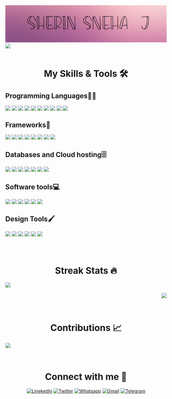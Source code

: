 <img src = "https://github.com/Sherin-Sneha/Sherin-Sneha/blob/main/Header.png" />
<a href="https://git.io/typing-svg">
  <img src ="https://readme-typing-svg.herokuapp.com?font=Poiret+One&color=FF79C6&size=40&width=550&height=60&lines=Budding+Developer%2C+Designer;Weclome+to+my+profile+!!" />
</a>

<br>
<br>
<h1 align="center">My Skills & Tools 🛠️</h1>

<h2>Programming Languages👩‍💻</h2>
<p>
<img src="https://img.shields.io/badge/Python-3776AB?style=for-the-badge&logo=python&logoColor=white" />
<img src="https://img.shields.io/badge/HTML5-E34F26?style=for-the-badge&logo=html5&logoColor=white" />
<img src="https://img.shields.io/badge/CSS3-1572B6?style=for-the-badge&logo=css3&logoColor=white" />
<img src="https://img.shields.io/badge/JavaScript-323330?style=for-the-badge&logo=javascript&logoColor=F7DF1E"/>
<img src="https://img.shields.io/badge/C-00599C?style=for-the-badge&logo=c&logoColor=white"/>
<img src="https://img.shields.io/badge/Java-ED8B00?style=for-the-badge&logo=java&logoColor=white"/>
<img src="https://img.shields.io/badge/PHP-777BB4?style=for-the-badge&logo=php&logoColor=white"/>
<img src="https://img.shields.io/badge/Dart-0175C2?style=for-the-badge&logo=dart&logoColor=white"/>
<img src="https://img.shields.io/badge/Sass-CC6699?style=for-the-badge&logo=sass&logoColor=white"/>
<img src="https://img.shields.io/badge/Markdown-757575?style=for-the-badge&logo=markdown&logoColor=white"/>
</p>

<h2>Frameworks🧰</h2>
<p>
<img src="https://img.shields.io/badge/Flutter-02569B?style=for-the-badge&logo=flutter&logoColor=white" />
<img src="https://img.shields.io/badge/React-20232A?style=for-the-badge&logo=react&logoColor=61DAFB" />
<img src="https://img.shields.io/badge/Bootstrap-563D7C?style=for-the-badge&logo=bootstrap&logoColor=white" />
<img src="https://img.shields.io/badge/Material--UI-0081CB?style=for-the-badge&logo=material-ui&logoColor=white" />
<img src="https://img.shields.io/badge/Arduino-00979D?style=for-the-badge&logo=Arduino&logoColor=white" />
<img src="https://img.shields.io/badge/Microsoft-666666?style=for-the-badge&logo=microsoft&logoColor=white" />
<img src="https://img.shields.io/badge/npm-CB3837?style=for-the-badge&logo=Npm&logoColor=white" >
<img src="https://img.shields.io/badge/Git-F05032?style=for-the-badge&logo=git&logoColor=white" />
</p>

<h2>Databases and Cloud hosting🗄️</h2>
<p>
<img src="https://img.shields.io/badge/MySQL-006272?style=for-the-badge&logo=mysql&logoColor=white" />
<img src="https://img.shields.io/badge/firebase-ffca28?style=for-the-badge&logo=firebase&logoColor=black" />
<img src="https://img.shields.io/badge/Vercel-000000?style=for-the-badge&logo=Vercel&logoColor=white" />
<img src="https://img.shields.io/badge/GitHub-FF4F64?style=for-the-badge&logo=GitHub&logoColor=white" />
<img src="https://img.shields.io/badge/MongoDB-4EA94B?style=for-the-badge&logo=mongodb&logoColor=white" />
<img src="https://img.shields.io/badge/Heroku-430098?style=for-the-badge&logo=heroku&logoColor=white" />
<img src="https://img.shields.io/badge/-Google_Cloud_Platform-764ABC?style=for-the-badge&logo=google-cloud&logoColor=white" />
</p>

<h2>Software tools💻</h2>
<p>
<img src="https://img.shields.io/badge/Visual_Studio_Code-0078D4?style=for-the-badge&logo=visual%20studio%20code&logoColor=white" />
<img src="https://img.shields.io/badge/Arduino_IDE-00979D?style=for-the-badge&logo=arduino&logoColor=white" />
<img src="https://img.shields.io/badge/PyCharm-AA344D.svg?&style=for-the-badge&logo=PyCharm&logoColor=white" />
<img src="https://img.shields.io/badge/Postman-FF6C37?style=for-the-badge&logo=Postman&logoColor=white" />
<img src="https://img.shields.io/badge/-Android%20Studio-33DC84?style=for-the-badge&logo=android-studio&logoColor=white" />
<img src="https://img.shields.io/badge/Codepen-000000?style=for-the-badge&logo=codepen&logoColor=white" />
</p>

<h2>Design Tools🖌</h2>
<p>
<img src="https://img.shields.io/badge/Adobe%20Illustrator-FF9A00?style=for-the-badge&logo=adobe%20illustrator&logoColor=white" />
<img src="https://img.shields.io/badge/Adobe%20InDesign-FF3366?style=for-the-badge&logo=Adobe%20InDesign&logoColor=white" />
<img src="https://img.shields.io/badge/Adobe%20XD-FF61F6?style=for-the-badge&logo=Adobe%20XD&logoColor=white" />
<img src="https://img.shields.io/badge/Canva-%2300C4CC.svg?&style=for-the-badge&logo=Canva&logoColor=white" />
<img src="https://img.shields.io/badge/Wondershare%20Filmora-0081A5?style=for-the-badge&logo=Wondershare%20Filmora&logoColor=white"/>
<img src="https://img.shields.io/badge/Paint3D-%2983ACF.svg?&style=for-the-badge&logo=Paint3D&logoColor=white" />
</p>


<br>
<br>
<h1 align="center">Streak Stats 🔥</h1>
<p align="left">
  <a href="https://github.com/anuraghazra/github-readme-stats">
    <img src="https://github-readme-stats.vercel.app/api?username=Sherin-Sneha&show_icons=true&title_color=ff79c6&icon_color=E5B9F5FF&bg_color=0d1117&text_color=9C598CFF&border_color=9C598C" height="195">
  </a>
 </p>
<p align="right">
  <a href="https://git.io/streak-stats">
   <img src="http://github-readme-streak-stats.herokuapp.com?user=Sherin-Sneha&theme=omni&background=0D1117&border=9C598C&stroke=9C598C&currStreakNum=F0C1FF&currStreakLabel=9642A0&dates=F58BF2&sideLabels=E5B9F5">
  </a>
</p> 
<br>


 <h1 align="center">Contributions 📈</h1>
 <p>
  <a href="https://github.com/Ashutosh00710/github-readme-activity-graph">
    <img src="https://activity-graph.herokuapp.com/graph?username=Sherin-Sneha&bg_color=0d1117&color=ff79c6&line=ff79c6&point=ffffff&area=true&border=444" height="330">
  </a>
</p>
<br>

<h1 align="center">Connect with me 🔗</h1>
<p align="center">
  <a href="https://www.linkedin.com/in/sherin-sneha-j" target="_blank"><img alt="LinekedIn"src="https://img.shields.io/badge/LinkedIn-9d5a8d?style=for-the-badge&logo=linkedin&logoColor=white" /></a>
  <a href="https://twitter.com/SherinSnehaJ" target="_blank"><img alt="Twitter" src="https://img.shields.io/badge/-Twitter-c57aa3?style=for-the-badge&logo=twitter&logoColor=white" /></a>
  <a href="https://api.whatsapp.com/send?phone=9150522345"><img alt="Whatsapp" src="https://img.shields.io/badge/WhatsApp-e09bb7?style=for-the-badge&logo=whatsapp&logoColor=white" /></a>
  <a href="mailto:sherinsnehaj@gmail.com" target="_blank"><img alt="Gmail" src="https://img.shields.io/badge/Gmail-F2BDD9?style=for-the-badge&logo=gmail&logoColor=white" /></a>
  <a href="https://t.me/shesha125" target="_blank"><img alt="Telegram" src="https://img.shields.io/badge/Telegram-f8ced0?style=for-the-badge&logo=telegram&logoColor=white" /></a>
</p>


